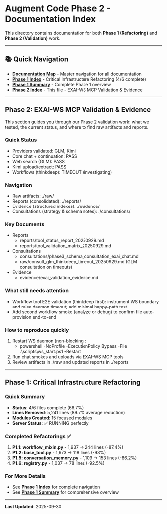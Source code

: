 # Augment Code Phase 2 - Documentation Index

This directory contains documentation for both **Phase 1 (Refactoring)** and **Phase 2 (Validation)** work.

---

## 📚 Quick Navigation

- **[Documentation Map](DOCUMENTATION_MAP.md)** - Master navigation for all documentation
- **[Phase 1 Index](PHASE1_INDEX.md)** - Critical Infrastructure Refactoring (4/6 complete)
- **[Phase 1 Summary](PHASE1_COMPREHENSIVE_SUMMARY.md)** - Complete Phase 1 overview
- **[Phase 2 Index](#phase-2-exai-ws-mcp-validation--evidence)** - This file - EXAI-WS MCP Validation & Evidence

---

## Phase 2: EXAI-WS MCP Validation & Evidence

This section guides you through our Phase 2 validation work: what we tested, the current status, and where to find raw artifacts and reports.

### Quick Status
- Providers validated: GLM, Kimi
- Core chat + continuation: PASS
- Web search (GLM): PASS
- Kimi upload/extract: PASS
- Workflows (thinkdeep): TIMEOUT (investigating)

### Navigation
- Raw artifacts: ./raw/
- Reports (consolidated): ./reports/
- Evidence (structured indexes): ./evidence/
- Consultations (strategy & schema notes): ./consultations/

### Key Documents
- Reports
  - reports/tool_status_report_20250929.md
  - reports/tool_validation_matrix_20250929.md
- Consultations
  - consultations/phase3_schema_consultation_exai_chat.md
  - raw/consult_glm_thinkdeep_timeout_20250929.md (GLM consultation on timeouts)
- Evidence
  - evidence/exai_validation_evidence.md

### What still needs attention
- Workflow tool E2E validation (thinkdeep first): instrument WS boundary and raise daemon timeout; add minimal happy-path test
- Add second workflow smoke (analyze or debug) to confirm file auto-provision end-to-end

### How to reproduce quickly
1) Restart WS daemon (non-blocking):
   - powershell -NoProfile -ExecutionPolicy Bypass -File .\\scripts\\ws_start.ps1 -Restart
2) Run chat smokes and uploads via EXAI-WS MCP tools
3) Review artifacts in ./raw and updated reports in ./reports

---

## Phase 1: Critical Infrastructure Refactoring

### Quick Summary
- **Status**: 4/6 files complete (66.7%)
- **Lines Removed**: 5,241 lines (89.7% average reduction)
- **Modules Created**: 15 focused modules
- **Server Status**: ✅ RUNNING perfectly

### Completed Refactorings ✅
1. **P1.1: workflow_mixin.py** - 1,937 → 244 lines (-87.4%)
2. **P1.2: base_tool.py** - 1,673 → 118 lines (-93%)
3. **P1.5: conversation_memory.py** - 1,109 → 153 lines (-86.2%)
4. **P1.6: registry.py** - 1,037 → 78 lines (-92.5%)

### For More Details
- See **[Phase 1 Index](PHASE1_INDEX.md)** for complete navigation
- See **[Phase 1 Summary](PHASE1_COMPREHENSIVE_SUMMARY.md)** for comprehensive overview

---

**Last Updated**: 2025-09-30

